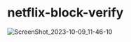# netflix-block-verify
![ScreenShot_2023-10-09_11-46-10](https://github.com/panxianhaoo/netflix-block-verify/assets/30815101/da3ff06f-4b0c-43ac-9c74-51fafc31172d)
